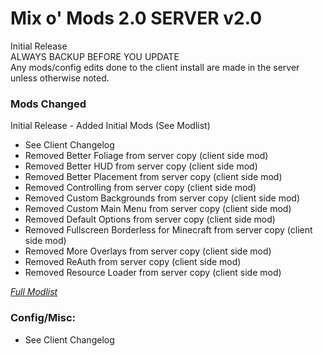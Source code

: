 # Mix o' Mods 2.0 SERVER v2.0
Initial Release  
ALWAYS BACKUP BEFORE YOU UPDATE  
Any mods/config edits done to the client install are made in the server unless otherwise noted.  
  
  
### Mods Changed
Initial Release - Added Initial Mods (See Modlist) 
+ See Client Changelog
+ Removed Better Foliage from server copy (client side mod)
+ Removed Better HUD from server copy (client side mod)
+ Removed Better Placement from server copy (client side mod)
+ Removed Controlling from server copy (client side mod)
+ Removed Custom Backgrounds from server copy (client side mod)
+ Removed Custom Main Menu from server copy (client side mod)
+ Removed Default Options from server copy (client side mod)
+ Removed Fullscreen Borderless for Minecraft from server copy (client side mod)
+ Removed More Overlays from server copy (client side mod)
+ Removed ReAuth from server copy (client side mod)
+ Removed Resource Loader from server copy (client side mod)

*[Full Modlist](https://docs.google.com/spreadsheets/d/1tRUqneTiYJFufnSGGCGypk6drw9T70atX_EO47BeuM0/edit?usp=sharing)*  
  
  
### Config/Misc:  
+ See Client Changelog
